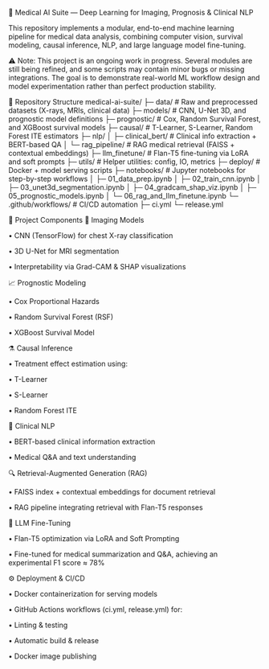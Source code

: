 🧠 Medical AI Suite — Deep Learning for Imaging, Prognosis & Clinical NLP

This repository implements a modular, end-to-end machine learning pipeline for medical data analysis, combining computer vision, survival modeling, causal inference, NLP, and large language model fine-tuning.



⚠️ Note: This project is an ongoing work in progress. Several modules are still being refined, and some scripts may contain minor bugs or missing integrations.
The goal is to demonstrate real-world ML workflow design and model experimentation rather than perfect production stability.

📂 Repository Structure
medical-ai-suite/
├─ data/                      # Raw and preprocessed datasets (X-rays, MRIs, clinical data)
├─ models/                    # CNN, U-Net 3D, and prognostic model definitions
├─ prognostic/                # Cox, Random Survival Forest, and XGBoost survival models
├─ causal/                    # T-Learner, S-Learner, Random Forest ITE estimators
├─ nlp/
│  ├─ clinical_bert/          # Clinical info extraction + BERT-based QA
│  └─ rag_pipeline/           # RAG medical retrieval (FAISS + contextual embeddings)
├─ llm_finetune/              # Flan-T5 fine-tuning via LoRA and soft prompts
├─ utils/                     # Helper utilities: config, IO, metrics
├─ deploy/                    # Docker + model serving scripts
├─ notebooks/                 # Jupyter notebooks for step-by-step workflows
│  ├─ 01_data_prep.ipynb
│  ├─ 02_train_cnn.ipynb
│  ├─ 03_unet3d_segmentation.ipynb
│  ├─ 04_gradcam_shap_viz.ipynb
│  ├─ 05_prognostic_models.ipynb
│  └─ 06_rag_and_llm_finetune.ipynb
└─ .github/workflows/         # CI/CD automation
   ├─ ci.yml
   └─ release.yml

🧩 Project Components
🩻 Imaging Models

• CNN (TensorFlow) for chest X-ray classification

• 3D U-Net for MRI segmentation

• Interpretability via Grad-CAM & SHAP visualizations

📈 Prognostic Modeling

• Cox Proportional Hazards

• Random Survival Forest (RSF)

• XGBoost Survival Model

⚗️ Causal Inference

• Treatment effect estimation using:

• T-Learner

• S-Learner

• Random Forest ITE

💬 Clinical NLP

• BERT-based clinical information extraction

• Medical Q&A and text understanding

🔍 Retrieval-Augmented Generation (RAG)

• FAISS index + contextual embeddings for document retrieval

• RAG pipeline integrating retrieval with Flan-T5 responses

🧠 LLM Fine-Tuning

• Flan-T5 optimization via LoRA and Soft Prompting

• Fine-tuned for medical summarization and Q&A, achieving an experimental F1 score ≈ 78%

⚙️ Deployment & CI/CD

• Docker containerization for serving models

• GitHub Actions workflows (ci.yml, release.yml) for:

• Linting & testing

• Automatic build & release

• Docker image publishing